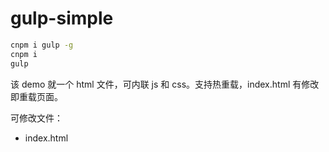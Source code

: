 # gulp-simple

```bash
cnpm i gulp -g
cnpm i
gulp
```

该 demo 就一个 html 文件，可内联 js 和 css。支持热重载，index.html 有修改即重载页面。

可修改文件：

- index.html